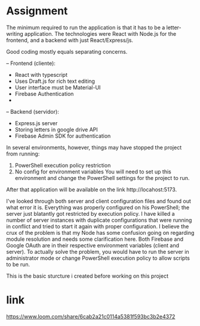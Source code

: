 # Assignment

The minimum required to run the application is that it has to be a letter-writing application. The technologies were React with Node.js for the frontend, and a backend with just React/Express/js. 

Good coding mostly equals separating concerns.

– Frontend (cliente):
  
  - React with typescript
  - Uses Draft.js for rich text editing
  - User interface must be Material-UI
  - Firebase Authentication
  - 
– Backend (servidor):
  
  - Express.js server
  - Storing letters in google drive API
  - Firebase Admin SDK for authentication
    
In several environments, however, things may have stopped the project from running:

1. PowerShell execution policy restriction
2. No config for environment variables
You will need to set up this environment and change the PowerShell settings for the project to run.

After that application will be available on the link http://locahost:5173.


I've looked through both server and client configuration files and found out what error it is. Everything was properly configured on his PowerShell; the server just blatantly got restricted by execution policy. I have killed a number of server instances with duplicate configurations that were running in conflict and tried to start it again with proper configuration. I believe the crux of the problem is that my Node has some confusion going on regarding module resolution and needs some clarification here. Both Firebase and Google OAuth are in their respective environment variables (client and server). To actually solve the problem, you would have to run the server in administrator mode or change PowerShell execution policy to allow scripts to be run.


This is the basic sturcture i created before working on this project
# link
https://www.loom.com/share/6cab2a21c0114a5381f593bc3b2e4372

